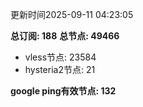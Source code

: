 更新时间2025-09-11 04:23:05

**总订阅: 188**
**总节点: 49466**
- vless节点: 23584
- hysteria2节点: 21

**google ping有效节点: 132**

